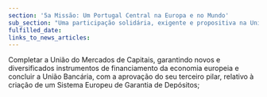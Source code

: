 ```yaml
---
section: '5a Missão: Um Portugal Central na Europa e no Mundo'
sub_section: "Uma participação solidária, exigente e propositiva na União Europeia"
fulfilled_date:
links_to_news_articles:
---
```


Completar a União do Mercados de Capitais, garantindo novos e diversificados instrumentos de financiamento da economia europeia e concluir a União Bancária, com a aprovação do seu terceiro pilar, relativo à criação de um Sistema Europeu de Garantia de Depósitos;